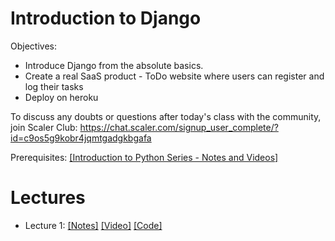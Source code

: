 # Introduction to Django

Objectives:
- Introduce Django from the absolute basics.
- Create a real SaaS product - ToDo website where users can register and log  their tasks
- Deploy on heroku

To discuss any doubts or questions after today's class with the community, join Scaler Club:  https://chat.scaler.com/signup_user_complete/?id=c9os5g9kobr4jqmtgadgkbgafa

Prerequisites:
[[Introduction to Python Series - Notes and Videos]](https://github.com/scaleracademy/intro-to-python)

# Lectures
- Lecture 1: [[Notes]](/lecture_1.md) [[Video]](https://www.youtube.com/watch?v=_35uYwlxcu4) [[Code]](/lecture_1/)